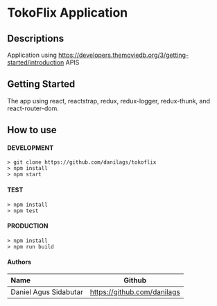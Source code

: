 # TokoFlix Application

## Descriptions
Application using https://developers.themoviedb.org/3/getting-started/introduction APIS

## Getting Started
The app using react, reactstrap, redux, redux-logger, redux-thunk, and react-router-dom.

## How to use
#### DEVELOPMENT
```
> git clone https://github.com/danilags/tokoflix
> npm install
> npm start
```

#### TEST
```
> npm install
> npm test
```

#### PRODUCTION
```
> npm install
> npm run build
```

#### Authors
|Name           |Github                          |
|:--------------|:------------------------------:|
|Daniel Agus Sidabutar       |https://github.com/danilags   |